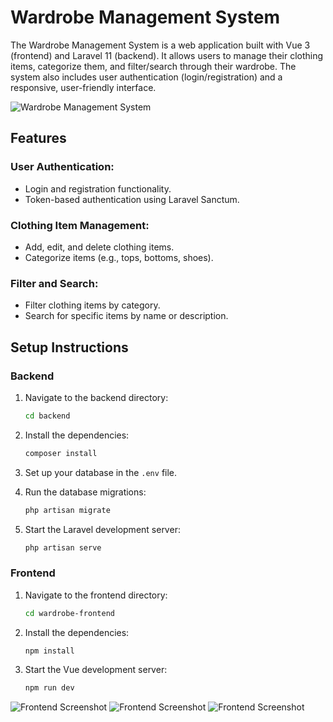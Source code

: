 # Wardrobe Management System

The Wardrobe Management System is a web application built with Vue 3 (frontend) and Laravel 11 (backend). It allows users to manage their clothing items, categorize them, and filter/search through their wardrobe. The system also includes user authentication (login/registration) and a responsive, user-friendly interface.

![Wardrobe Management System](images/wardrobe_system.png)

## Features

### User Authentication:
- Login and registration functionality.
- Token-based authentication using Laravel Sanctum.

### Clothing Item Management:
- Add, edit, and delete clothing items.
- Categorize items (e.g., tops, bottoms, shoes).

### Filter and Search:
- Filter clothing items by category.
- Search for specific items by name or description.

## Setup Instructions

### Backend

1. Navigate to the backend directory:
   ```sh
   cd backend
   ```

2. Install the dependencies:
   ```sh
   composer install
   ```

3. Set up your database in the `.env` file.

4. Run the database migrations:
   ```sh
   php artisan migrate
   ```

5. Start the Laravel development server:
   ```sh
   php artisan serve
   ```

### Frontend

1. Navigate to the frontend directory:
   ```sh
   cd wardrobe-frontend
   ```

2. Install the dependencies:
   ```sh
   npm install
   ```

3. Start the Vue development server:
   ```sh
   npm run dev
   ```

![Frontend Screenshot](images/login_register.png)
![Frontend Screenshot](images/login_page.png)
![Frontend Screenshot](images/register_page.png)
